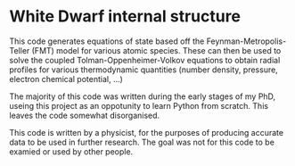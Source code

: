 # White Dwarf internal structure

This code generates equations of state based off the Feynman-Metropolis-Teller (FMT) model for various atomic species.
These can then be used to solve the coupled Tolman-Oppenheimer-Volkov equations to obtain radial profiles for various thermodynamic quantities (number density, pressure, electron chemical potential, ...)

The majority of this code was written during the early stages of my PhD, useing this project as an oppotunity to learn Python from scratch. This leaves the code somewhat disorganised.

This code is written by a physicist, for the purposes of producing accurate data to be used in further research. The goal was not for this code to be examied or used by other people. 
